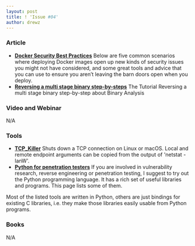 ```yaml
---
layout: post
title: ! 'Issue #04'
author: drewz
---
```


### Article
- [**Docker Security Best Practices**](https://blog.sqreen.io/docker-security/) Below are five common scenarios where deploying Docker images open up new kinds of security issues you might not have considered, and some great tools and advice that you can use to ensure you aren’t leaving the barn doors open when you deploy.
- [**Reversing a multi stage binary step-by-steps**](https://0x00sec.org/t/tutorial-reversing-a-multi-stage-binary-step-by-step/2692) The Tutorial Reversing a multi stage binary step-by-step about Binary Analysis 


### Video and Webinar
N/A


### Tools

- [**TCP_Killer**](https://github.com/google/tcp_killer) Shuts down a TCP connection on Linux or macOS. Local and remote endpoint arguments can be copied from the output of 'netstat -lanW'.
- [**Python for penetration testers**](https://vulnerablelife.wordpress.com/2017/05/13/python-for-penetration-testers/) If you are involved in vulnerability research, reverse engineering or penetration testing, I suggest to try out the Python programming language. It has a rich set of useful libraries and programs. This page lists some of them.

Most of the listed tools are written in Python, others are just bindings for existing C libraries, i.e. they make those libraries easily usable from Python programs.

### Books
N/A
